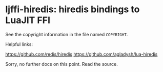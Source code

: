 ljffi-hiredis: hiredis bindings to LuaJIT FFI
=============================================

See the copyright information in the file named `COPYRIGHT`.

Helpful links:

https://github.com/redis/hiredis
https://github.com/agladysh/lua-hiredis

Sorry, no further docs on this point. Read the source.

